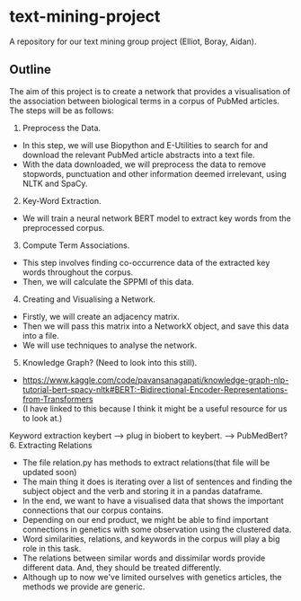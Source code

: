 # text-mining-project
A repository for our text mining group project (Elliot, Boray, Aidan). 

## Outline
The aim of this project is to create a network that provides a visualisation of the association between biological terms in a corpus of PubMed articles. The steps will be as follows:
1. Preprocess the Data.
- In this step, we will use Biopython and E-Utilities to search for and download the relevant PubMed article abstracts into a text file.
- With the data downloaded, we will preprocess the data to remove stopwords, punctuation and other information deemed irrelevant, using NLTK and SpaCy.
2. Key-Word Extraction.
- We will train a neural network BERT model to extract key words from the preprocessed corpus.
3. Compute Term Associations.
- This step involves finding co-occurrence data of the extracted key words throughout the corpus.
- Then, we will calculate the SPPMI of this data.
4. Creating and Visualising a Network.
- Firstly, we will create an adjacency matrix. 
- Then we will pass this matrix into a NetworkX object, and save this data into a file.
- We will use techniques to analyse the network. 
5. Knowledge Graph? (Need to look into this still). 
- https://www.kaggle.com/code/pavansanagapati/knowledge-graph-nlp-tutorial-bert-spacy-nltk#BERT:-Bidirectional-Encoder-Representations-from-Transformers
- (I have linked to this because I think it might be a useful resource for us to look at.)

Keyword extraction keybert --> plug in biobert to keybert.
--> PubMedBert?
6. Extracting Relations
- The file relation.py has methods to extract relations(that file will be updated soon)
- The main thing it does is iterating over a list of sentences and finding the subject object and the verb and storing it in a pandas dataframe.
- In the end, we want to have a visualised data that shows the important connections that our corpus contains.
- Depending on our end product, we might be able to find important connections in genetics with some observation using the clustered data.
- Word similarities, relations, and keywords in the corpus will play a big role in this task.
- The relations between similar words and dissimilar words provide different data. And, they should be treated differently.
- Although up to now we've limited ourselves with genetics articles, the methods we provide are generic.
